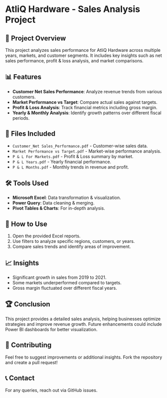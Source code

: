 # AtliQ Hardware - Sales Analysis Project

## 📌 Project Overview
This project analyzes sales performance for AtliQ Hardware across multiple years, markets, and customer segments. It includes key insights such as net sales performance, profit & loss analysis, and market comparisons.

## 📊 Features
- **Customer Net Sales Performance**: Analyze revenue trends from various customers.
- **Market Performance vs Target**: Compare actual sales against targets.
- **Profit & Loss Analysis**: Track financial metrics including gross margin.
- **Yearly & Monthly Analysis**: Identify growth patterns over different fiscal periods.

## 📂 Files Included
- `Customer_Net Sales_Performance.pdf` - Customer-wise sales data.
- `Market Performance vs Target.pdf` - Market-wise performance analysis.
- `P & L For Markets.pdf` - Profit & Loss summary by market.
- `P & L Years.pdf` - Yearly financial performance.
- `P & L Months.pdf` - Monthly trends in revenue and profit.

## 🛠️ Tools Used
- **Microsoft Excel**: Data transformation & visualization.
- **Power Query**: Data cleaning & merging.
- **Pivot Tables & Charts**: For in-depth analysis.

## 🚀 How to Use
1. Open the provided Excel reports.
2. Use filters to analyze specific regions, customers, or years.
3. Compare sales trends and identify areas of improvement.

## 📈 Insights
- Significant growth in sales from 2019 to 2021.
- Some markets underperformed compared to targets.
- Gross margin fluctuated over different fiscal years.

## 🏆 Conclusion
This project provides a detailed sales analysis, helping businesses optimize strategies and improve revenue growth. Future enhancements could include Power BI dashboards for better visualization.

## 🤝 Contributing
Feel free to suggest improvements or additional insights. Fork the repository and create a pull request!

## 📞 Contact
For any queries, reach out via GitHub issues.

